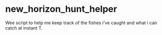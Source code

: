 # new_horizon_hunt_helper
Wee script to help me keep track of the fishes i've caught and what i can catch at instant T.
